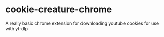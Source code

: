 # cookie-creature-chrome
A really basic chrome extension for downloading youtube cookies for use with yt-dlp
